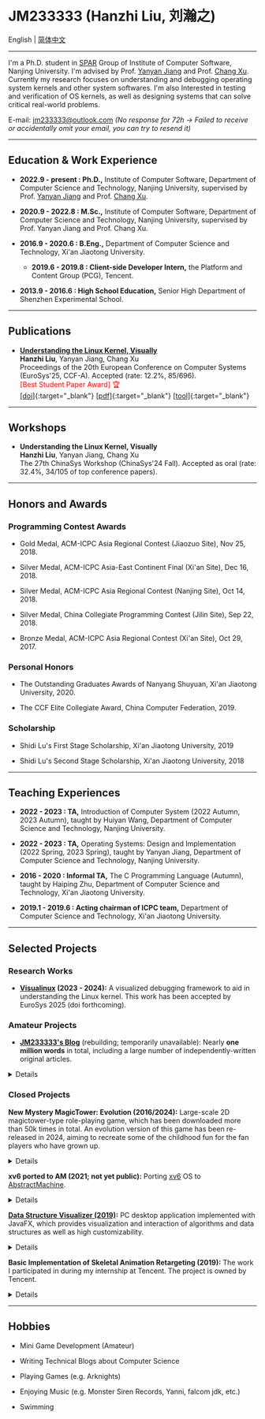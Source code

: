 # JM233333 (Hanzhi Liu, 刘瀚之)

English | [简体中文](index-zh-cn.md)

---

I'm a Ph.D. student in [SPAR](http://ics.nju.edu.cn/spar/) Group of Institute of Computer Software, Nanjing University. I'm advised by Prof. [Yanyan Jiang](https://ics.nju.edu.cn/~jyy/) and Prof. [Chang Xu](https://cs.nju.edu.cn/changxu/). Currently my research focuses on understanding and debugging operating system kernels and other system softwares. I'm also Interested in testing and verification of OS kernels, as well as designing systems that can solve critical real-world problems.

E-mail: jm233333@outlook.com *(No response for 72h → Failed to receive or accidentally omit your email, you can try to resend it)*

---

## Education & Work Experience

- **2022.9 - present : Ph.D.,** Institute of Computer Software, Department of Computer Science and Technology, Nanjing University, supervised by Prof. [Yanyan Jiang](https://ics.nju.edu.cn/~jyy/) and Prof. [Chang Xu](https://cs.nju.edu.cn/changxu/).

- **2020.9 - 2022.8 : M.Sc.,** Institute of Computer Software, Department of Computer Science and Technology, Nanjing University, supervised by Prof. Yanyan Jiang and Prof. Chang Xu.

- **2016.9 - 2020.6 : B.Eng.,** Department of Computer Science and Technology, Xi'an Jiaotong University.

  - **2019.6 - 2019.8 : Client-side Developer Intern,** the Platform and Content Group (PCG), Tencent.

- **2013.9 - 2016.6 : High School Education,** Senior High Department of Shenzhen Experimental School.

---

## Publications

- [**Understanding the Linux Kernel, Visually**](/papers/visualinux.md) <br/>
**Hanzhi Liu**, Yanyan Jiang, Chang Xu <br/>
Proceedings of the 20th European Conference on Computer Systems (EuroSys'25, CCF-A). Accepted (rate: 12.2%, 85/696). <br/>
<span style="color:red">[Best Student Paper Award] 🏆</span> <br/>
[[doi]](https://doi.org/10.1145/3689031.3696095){:target="_blank"}
[[pdf]](/assets/papers/visualinux-eurosys25.pdf){:target="_blank"}
[[tool]](https://icsnju.github.io/visualinux/){:target="_blank"}

---

## Workshops

- **Understanding the Linux Kernel, Visually** <br/>
**Hanzhi Liu**, Yanyan Jiang, Chang Xu <br/>
The 27th ChinaSys Workshop (ChinaSys'24 Fall). Accepted as oral (rate: 32.4%, 34/105 of top conference papers). <br/>

---

## Honors and Awards

### Programming Contest Awards

- Gold Medal, ACM-ICPC Asia Regional Contest (Jiaozuo Site), Nov 25, 2018.

- Silver Medal, ACM-ICPC Asia-East Continent Final (Xi'an Site), Dec 16, 2018.

- Silver Medal, ACM-ICPC Asia Regional Contest (Nanjing Site), Oct 14, 2018.

- Silver Medal, China Collegiate Programming Contest (Jilin Site), Sep 22, 2018.

- Bronze Medal, ACM-ICPC Asia Regional Contest (Xi'an Site), Oct 29, 2017.

### Personal Honors

- The Outstanding Graduates Awards of Nanyang Shuyuan, Xi'an Jiaotong University, 2020.

- The CCF Elite Collegiate Award, China Computer Federation, 2019.

### Scholarship

- Shidi Lu's First Stage Scholarship, Xi'an Jiaotong University, 2019

- Shidi Lu's Second Stage Scholarship, Xi'an Jiaotong University, 2018

---

## Teaching Experiences

- **2022 - 2023 : TA,** Introduction of Computer System (2022 Autumn, 2023 Autumn), taught by Huiyan Wang, Department of Computer Science and Technology, Nanjing University.

- **2022 - 2023 : TA,** Operating Systems: Design and Implementation (2022 Spring, 2023 Spring), taught by Yanyan Jiang, Department of Computer Science and Technology, Nanjing University.

- **2016 - 2020 : Informal TA,** The C Programming Language (Autumn), taught by Haiping Zhu, Department of Computer Science and Technology, Xi'an Jiaotong University.

- **2019.1 - 2019.6 : Acting chairman of ICPC team,** Department of Computer Science and Technology, Xi'an Jiaotong University.

---

## Selected Projects

### Research Works

- **[Visualinux](https://icsnju.github.io/visualinux/) (2023 - 2024):** A visualized debugging framework to aid in understanding the Linux kernel. This work has been accepted by EuroSys 2025 (doi forthcoming).

### Amateur Projects

- **[JM233333's Blog](https://blog.jm233333.com)** (rebuilding; temporarily unavailable): Nearly **one million words** in total, including a large number of independently-written original articles.

<p><details><summary>Details</summary><ul>

<li> Basic tutorials of computer science knowledge, incluing programming languages (C/C++), algorithms and data structures, and graph theory. </li>

<li> Detailed solutions of programming problems, including LeetCode and challenging ICPC problems. </li>

<li> Other computer science knowledge sharing articles. </li>

</ul></details></p>

### Closed Projects

**New Mystery MagicTower: Evolution (2016/2024):** Large-scale 2D magictower-type role-playing game, which has been downloaded more than 50k times in total. An evolution version of this game has been re-released in 2024, aiming to recreate some of the childhood fun for the fan players who have grown up.

<p><details><summary>Details</summary><ul>

<li> The game is far from excellent, but it was made in my spare time when I was still in high school. </li>

<li> Built on RGSS, a game engine that has been abandoned by the times. </li>

<li> Abundant and well-designed game content, but with naiive arts and stories (restricted by amateur level and my age at that time). </li>

<li> Its art design may be too outdated, but the game levels are challenging for players of all ages, taking dozens of hours to clear. </li>

<li> This game is no longer maintained, but the final version artifact can still be downloaded. </li>

</ul></details></p>

**xv6 ported to AM (2021; not yet public):** Porting [xv6](https://github.com/mit-pdos/xv6-public) OS to [AbstractMachine](https://github.com/NJU-ProjectN/abstract-machine).

<p><details><summary>Details</summary><ul>

<li> This project is supervised by Dr. [Yanyan Jiang](https://ics.nju.edu.cn/~jyy/). </li>

<li> Based on [AbstractMachine](https://github.com/NJU-ProjectN/abstract-machine), a minimal, modularized, and machine-independent hardware abstraction layer. </li>

</ul></details></p>

**[Data Structure Visualizer (2019)](https://github.com/JM233333/data-structure-visualizer):** PC desktop application implemented with JavaFX, which provides visualization and interaction of algorithms and data structures as well as high customizability.

<p><details><summary>Details</summary><ul>

<li> Designed as a auxiliary tool for teaching. Both students and teachers can use and benefit from it. </li>

<li> Provides graphical representation, step-by-step animation demonstration and a synchronous code tracking. </li>

<li> Provides convenient support for user extensions. Programmers can customize only with a basic understanding of Java syntax and the compliance with some preset rules. </li>

<li> Supports batch processing of operations on the visualized structure. </li>

</ul></details></p>

**Basic Implementation of Skeletal Animation Retargeting (2019):** The work I participated in during my internship at Tencent. The project is owned by Tencent.

<p><details><summary>Details</summary><ul>

<li> The implementation is based on [three.js](https://github.com/mrdoob/three.js/) , a well-known open source 3D engine. </li>

<li> Requires basic knowledge of computer graphics, 3D mathematics, skeletal animation, etc. </li>

<li> The principle of this technology is not difficult, but practical implementation faces many challenges. There are mature commercial implementations in the community, but it is not suitable for projects within the group, so a re-implementation is necessary. </li>

<li> Its significance includes but is not limited to: reducing the workload of art staff, facilitating update and maintenance of animation data, saving space resources of upper-level applications, etc. </li>

<li> This project has been handed over to Tencent. </li>

</ul></details></p>

---

## Hobbies

- Mini Game Development (Amateur)

- Writing Technical Blogs about Computer Science

- Playing Games (e.g. Arknights)

- Enjoying Music (e.g. Monster Siren Records, Yanni, falcom jdk, etc.)

- Swimming
